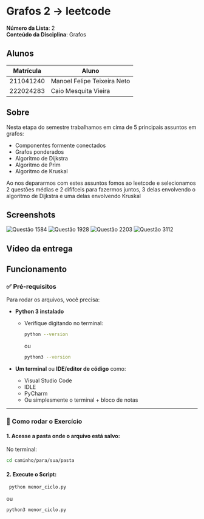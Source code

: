 
# Grafos 2 -> leetcode

**Número da Lista**: 2<br>
**Conteúdo da Disciplina**: Grafos<br>

## Alunos
|Matrícula | Aluno |
| -- | -- |
| 211041240  |  Manoel Felipe Teixeira Neto |
| 222024283  |  Caio Mesquita Vieira |

## Sobre

Nesta etapa do semestre trabalhamos em cima de 5 principais assuntos em grafos:
* Componentes formente conectados
* Grafos ponderados
* Algoritmo de Dijkstra
* Algoritmo de Prim
* Algoritmo de Kruskal 

Ao nos depararmos com estes assuntos fomos ao leetcode e selecionamos 2 questões médias e 2 difífceis para fazermos juntos, 3 delas envolvendo o algoritmo de Dijkstra e uma delas envolvendo Kruskal

## Screenshots

![Questão 1584](./Grafos-2/Questão-1584/Resultado1584.png)
![Questão 1928](./Grafos-2/Questão-1928/Resultado1928.png)
![Questão 2203](./Grafos-2/Questão-2203/questao2203.jpg)
![Questão 3112](./Grafos-2/Questão-3112/imagem_2025-05-11_225256575.png)


## Vídeo da entrega

## Funcionamento


### ✅ Pré-requisitos

Para rodar os arquivos, você precisa:

- **Python 3 instalado**
  - Verifique digitando no terminal:
    ```bash
    python --version
    ```
    ou
    ```bash
    python3 --version
    ```

- **Um terminal** ou **IDE/editor de código** como:
  - Visual Studio Code
  - IDLE
  - PyCharm
  - Ou simplesmente o terminal + bloco de notas

---

### 🚀 Como rodar o Exercício
#### 1. Acesse a pasta onde o arquivo está salvo:

No terminal:

```bash
cd caminho/para/sua/pasta
```

#### 2. Execute o Script:

```bash
 python menor_ciclo.py
```
ou
```bash
python3 menor_ciclo.py

```
